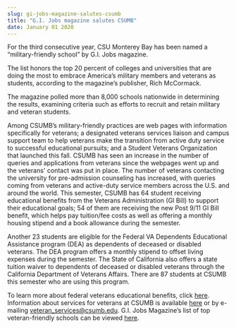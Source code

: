 ```yaml
---
slug: gi-jobs-magazine-salutes-csumb
title: "G.I. Jobs magazine salutes CSUMB"
date: January 01 2020
---
```


<p>For the third consecutive year, CSU Monterey Bay has been named a “military-friendly school” by G.I. Jobs magazine.
</p><p>The list honors the top 20 percent of colleges and universities that are doing the most to embrace America’s military members and veterans as students, according to the magazine’s publisher, Rich McCormack.
</p><p>The magazine polled more than 8,000 schools nationwide in determining the results, examining criteria such as efforts to recruit and retain military and veteran students.
</p><p>Among CSUMB’s military-friendly practices are web pages with information specifically for veterans; a designated veterans services liaison and campus support team to help veterans make the transition from active duty service to successful educational pursuits; and a Student Veterans Organization that launched this fall. CSUMB has seen an increase in the number of queries and applications from veterans since the webpages went up and the veterans' contact was put in place. The number of veterans contacting the university for pre-admission counseling has increased, with queries coming from veterans and active-duty service members across the U.S. and around the world. This semester, CSUMB has 64 student receiving educational benefits from the Veterans Administration (GI Bill) to support their educational goals; 54 of them are receiving the new Post 9/11 GI Bill benefit, which helps pay tuition/fee costs as well as offering a monthly housing stipend and a book allowance during the semester.
</p><p>Another 23 students are eligible for the Federal VA Dependents Educational Assistance program (DEA) as dependents of deceased or disabled veterans. The DEA program offers a monthly stipend to offset living expenses during the semester. The State of California also offers a state tuition waiver to dependents of deceased or disabled veterans through the California Department of Veterans Affairs. There are 87 students at CSUMB this semester who are using this program.
</p><p>To learn more about federal veterans educational benefits, click <a href="http://www.gibill.va.gov">here</a>. Information about services for veterans at CSUMB is available <a href="http://csumb.edu/veterans">here</a> or by e-mailing <a href="&#x6d;&#97;&#x69;&#108;&#x74;&#111;&#x3a;&#x76;&#101;&#x74;&#101;&#x72;&#97;&#x6e;&#95;&#115;&#x65;&#114;&#x76;&#105;&#x63;&#101;&#115;&#x40;&#99;&#x73;&#117;&#x6d;&#98;&#46;&#x65;&#100;&#x75;">veteran_services@csumb.edu</a>. G.I. Jobs Magazine’s list of top veteran-friendly schools can be viewed <a href="http://www.militaryfriendlyschools.com/mfsList.aspx">here</a>.
</p>
